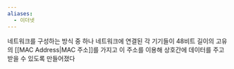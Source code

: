```yaml
---
aliases:
  - 이더넷
---
```

네트워크를 구성하는 방식 중 하나
네트워크에 연결된 각 기기들이 48비트 길이의 고유의 [[MAC Address|MAC 주소]]를 가지고 이 주소를 이용해 상호간에 데이터를 주고 받을 수 있도록 만들어졌다